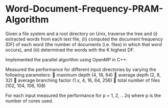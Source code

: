 # Word-Document-Frequency-PRAM-Algorithm
Given a file system and a root directory on Unix, traverse the tree and 
(i) extracted words from each text file, 
(ii) computed the document frequency (DF) of each word (the number of documents (i.e. files) in which that word occurs), and (iii) determined the words with the K highest DF.

Implemented the parallel algorithm using OpenMP in C++.

Measured the performance for different input directories by varying the following parameters:
 maximum depth (4, 16, 64)
 average depth (2, 8, 32)
 average branching factor (1.x, 4, 16, 64, 256)
 total number of files (102, 104, 106, 108)

For each input measured the performance for p = 1, 2, .. 2q where p is the number of cores used.

